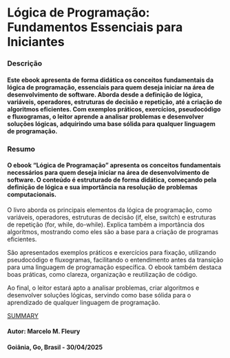 
# Lógica de Programação: Fundamentos Essenciais para Iniciantes


### Descrição 

#### Este ebook apresenta de forma didática os conceitos fundamentais da lógica de programação, essenciais para quem deseja iniciar na área de desenvolvimento de software. Aborda desde a definição de lógica, variáveis, operadores, estruturas de decisão e repetição, até a criação de algoritmos eficientes. Com exemplos práticos, exercícios, pseudocódigo e fluxogramas, o leitor aprende a analisar problemas e desenvolver soluções lógicas, adquirindo uma base sólida para qualquer linguagem de programação.


### Resumo 

#### O ebook “Lógica de Programação” apresenta os conceitos fundamentais necessários para quem deseja iniciar na área de desenvolvimento de software. O conteúdo é estruturado de forma didática, começando pela definição de lógica e sua importância na resolução de problemas computacionais.

O livro aborda os principais elementos da lógica de programação, como variáveis, operadores, estruturas de decisão (if, else, switch) e estruturas de repetição (for, while, do-while). Explica também a importância dos algoritmos, mostrando como eles são a base para a criação de programas eficientes.

São apresentados exemplos práticos e exercícios para fixação, utilizando pseudocódigo e fluxogramas, facilitando o entendimento antes da transição para uma linguagem de programação específica. O ebook também destaca boas práticas, como clareza, organização e reutilização de código.

Ao final, o leitor estará apto a analisar problemas, criar algoritmos e desenvolver soluções lógicas, servindo como base sólida para o aprendizado de qualquer linguagem de programação.


[SUMMARY](./SUMMARY.md)


#### Autor: Marcelo M. Fleury

#### Goiânia, Go, Brasil - 30/04/2025